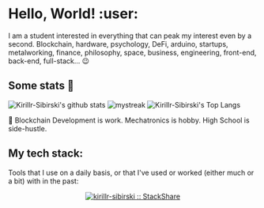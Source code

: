 # Hello, World! :user:

I am a student interested in everything that can peak my interest even by a second. Blockchain, hardware, psychology, DeFi, arduino, startups, metalworking, finance, philosophy, space, business, engineering, front-end, back-end, full-stack... 😉

## Some stats 🚀
![Kirillr-Sibirski's github stats](https://github-readme-stats.vercel.app/api?username=Kirillr-Sibirski&show_icons=true&theme=tokyonight)
<img src="https://github-readme-streak-stats.herokuapp.com/?user=Kirillr-Sibirski&theme=tokyonight" alt="mystreak"/>
![Kirillr-Sibirski's Top Langs](https://github-readme-stats.vercel.app/api/top-langs/?username=Kirillr-Sibirski&theme=tokyonight&layout=compact)

🌱 Blockchain Development is work. Mechatronics is hobby. High School is side-hustle.

## My tech stack:

Tools that I use on a daily basis, or that I've used or worked (either much or a bit) with in the past:
<p align="center">
  <a href="https://stackshare.io/kirillr-sibirski/my-stack">
    <img src="http://img.shields.io/badge/tech-stack-0690fa.svg?style=flat" alt="kirillr-sibirski :: StackShare" />
  </a>
</p>

